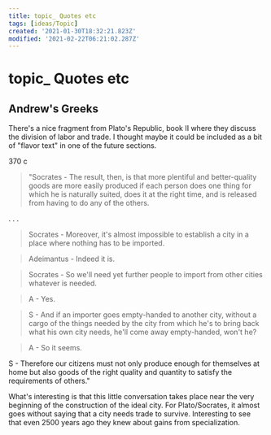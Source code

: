 ```yaml
---
title: topic_ Quotes etc
tags: [ideas/Topic]
created: '2021-01-30T18:32:21.823Z'
modified: '2021-02-22T06:21:02.287Z'
---
```


# topic_ Quotes etc


## Andrew's Greeks

There's a nice fragment from Plato's Republic, book II where they discuss the division of labor and trade. I thought maybe it could be included as a bit of "flavor text" in one of the future sections. 
 
370 c
>"Socrates - The result, then, is that more plentiful and better-quality goods are more easily produced if each person does one thing for which he is naturally suited, does it at the right time, and is released from having to do any of the others. 
 
. . .
 
>Socrates - Moreover, it's almost impossible to establish a city in a place where nothing has to be imported.
 
>Adeimantus - Indeed it is. 
 
>Socrates - So we'll need yet further people to import from other cities whatever is needed.
 
>A - Yes. 
 
>S - And if an importer goes empty-handed to another city, without a cargo of the things needed by the city from which he's to bring back what his own city needs, he'll come away empty-handed, won't he?
 
>A - So it seems. 
 
S - Therefore our citizens must not only produce enough for themselves at home but also goods of the right quality and quantity to satisfy the requirements of others."
 
What's interesting is that this little conversation takes place near the very beginning of the construction of the ideal city. For Plato/Socrates, it almost goes without saying that a city needs trade to survive. Interesting to see that even 2500 years ago they knew about gains from specialization. 
